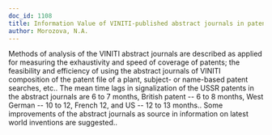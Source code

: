 ```yaml
---
doc_id: 1108
title: Information Value of VINITI-published abstract journals in patent studies
author: Morozova, N.A.
---
```


Methods of analysis of the VINITI abstract journals are described as applied
for measuring the exhaustivity and speed of coverage of patents; the
feasibility and efficiency of using the abstract journals of VINITI composition
of the patent file of a plant, subject- or name-based patent searches, etc..
The mean time lags in signalization of the USSR patents in the abstract
journals are 6 to 7 months, British patent -- 6 to 8 months, West German -- 10
to 12, French 12, and US -- 12 to 13 months..  Some improvements of the
abstract journals as source in information on latest world inventions are
suggested..
